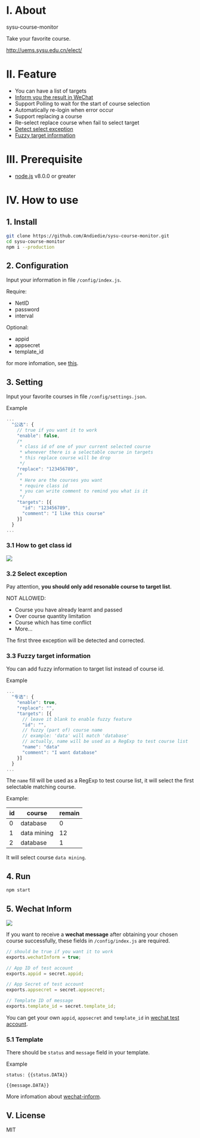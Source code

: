 # Ⅰ. About
sysu-course-monitor

Take your favorite course.

http://uems.sysu.edu.cn/elect/

# Ⅱ. Feature
- You can have a list of targets
- [Inform you the result in WeChat](#5-wechat-inform)
- Support Polling to wait for the start of course selection
- Automatically re-login when error occur
- Support replacing a course
- Re-select replace course when fail to select target
- [Detect select exception](#32-select-exception)
- [Fuzzy target information](#33-fuzzy-target-information)

# Ⅲ. Prerequisite
- [node.js](https://nodejs.org/en/) v8.0.0 or greater

# Ⅳ. How to use
## 1. Install
```bash
git clone https://github.com/Andiedie/sysu-course-monitor.git
cd sysu-course-monitor
npm i --production
```
## 2. Configuration
Input your information in file `/config/index.js`.

Require:
- NetID
- password
- interval

Optional:
- appid
- appsecret
- template_id

for more infomation, see [this](#5-wechat-inform).

## 3. Setting
Input your favorite courses in file `/config/settings.json`.

Example
```js
...
  "公选": {
    // true if you want it to work
    "enable": false,
    /*
     * class id of one of your current selected course
     * whenever there is a selectable course in targets
     * this replace course will be drop
     */
    "replace": "123456789",
    /*
     * Here are the courses you want
     * require class id
     * you can write comment to remind you what is it
     */
    "targets": [{
      "id": "123456789",
      "comment": "I like this course"
    }]
  }
...
```

### 3.1 How to get class id
![](http://ocphk5wc7.bkt.clouddn.com//17-6-27/13741516.jpg)

### 3.2 Select exception
Pay attention, **you should only add resonable course to target list**.

NOT ALLOWED:
- Course you have already learnt and passed
- Over course quantity limitation
- Course which has time conflict
- More...

The first three exception will be detected and corrected.

### 3.3 Fuzzy target information
You can add fuzzy information to target list instead of course id.

Example
```js
...
  "专选": {
    "enable": true,
    "replace": "",
    "targets": [{
      // leave it blank to enable fuzzy feature
      "id": "",
      // fuzzy (part of) course name
      // example: 'data' will match 'database'
      // actually, name will be used as a RegExp to test course list
      "name": "data"
      "comment": "I want database"
    }]
  }
...
```

The `name` fill will be used as a RegExp to test course list, it will select the first selectable matching course.

Example:

id|course|remain
-|-|-
0|database|0
1|data mining|12
2|database|1

It will select course `data mining`.

## 4. Run
```bash
npm start
```

## 5. Wechat Inform
![](http://ocphk5wc7.bkt.clouddn.com//17-6-30/81776303.jpg)

If you want to receive a **wechat message** after obtaining your chosen course successfully, these fields in `/config/index.js` are required.

```js
// should be true if you want it to work
exports.wechatInform = true;

// App ID of test account
exports.appid = secret.appid;

// App Secret of test account
exports.appsecret = secret.appsecret;

// Template ID of message
exports.template_id = secret.template_id;
```

You can get your own `appid`, `appsecret` and `template_id` in [wechat test account](http://mp.weixin.qq.com/debug/cgi-bin/sandbox?t=sandbox/login).

### 5.1 Template
There should be `status` and `message` field in your template.

Example
```
status: {{status.DATA}}

{{message.DATA}}
```

More infomation about [wechat-inform](https://github.com/Andiedie/wechat-inform).

## Ⅴ. License
MIT
